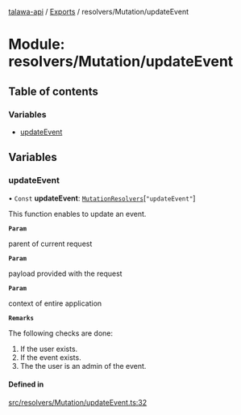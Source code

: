 [talawa-api](../README.md) / [Exports](../modules.md) / resolvers/Mutation/updateEvent

# Module: resolvers/Mutation/updateEvent

## Table of contents

### Variables

- [updateEvent](resolvers_Mutation_updateEvent.md#updateevent)

## Variables

### updateEvent

• `Const` **updateEvent**: [`MutationResolvers`](types_generatedGraphQLTypes.md#mutationresolvers)[``"updateEvent"``]

This function enables to update an event.

**`Param`**

parent of current request

**`Param`**

payload provided with the request

**`Param`**

context of entire application

**`Remarks`**

The following checks are done:
1. If the user exists.
2. If the event exists.
3. The the user is an admin of the event.

#### Defined in

[src/resolvers/Mutation/updateEvent.ts:32](https://github.com/PalisadoesFoundation/talawa-api/blob/c766886/src/resolvers/Mutation/updateEvent.ts#L32)
